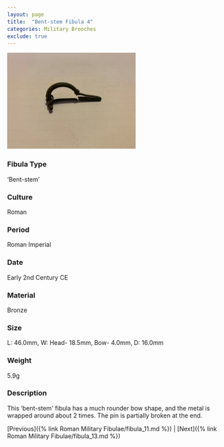 ```yaml
---
layout: page
title:  "Bent-stem Fibula 4"
categories: Military Brooches
exclude: true
---
```


<img src="fibula/bent-stem4.jpg" alt="photo" width= "300px">

### Fibula Type
‘Bent-stem’
### Culture
Roman
### Period
 Roman Imperial
### Date
 Early 2nd Century CE
### Material
 Bronze
### Size
 L: 46.0mm, W: Head- 18.5mm, Bow- 4.0mm, D: 16.0mm
### Weight
 5.9g
### Description
This ‘bent-stem' fibula has a much rounder bow shape, and the metal is wrapped around about 2 times. The pin is partially broken at the end.

[Previous]({% link Roman Military Fibulae/fibula_11.md %}) | [Next]({% link Roman Military Fibulae/fibula_13.md %})
